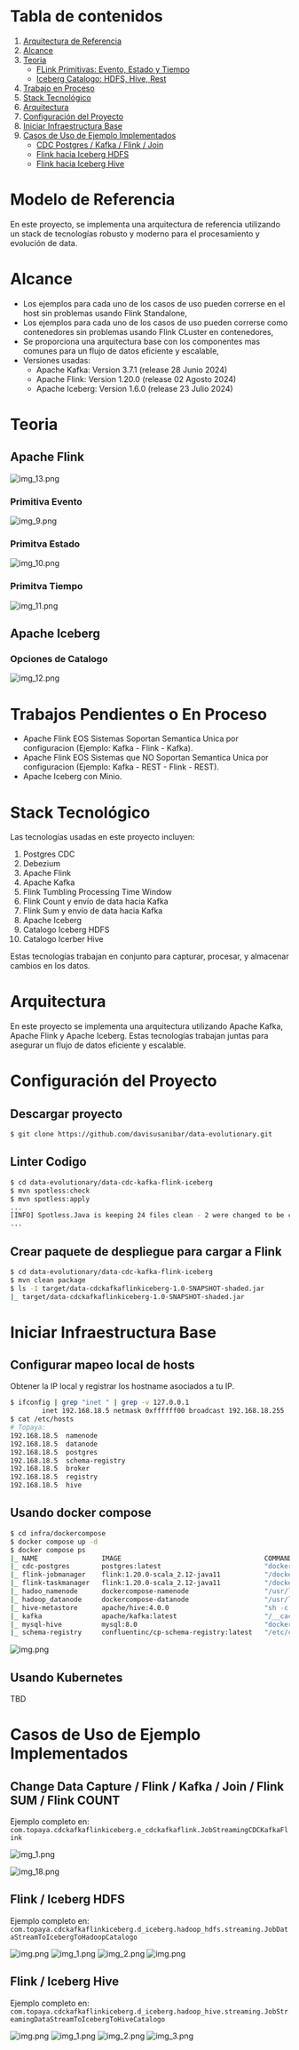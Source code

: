 # Tabla de contenidos

1. [Arquitectura de Referencia](#Modelo-de-Referencia)
2. [Alcance](#Alcance)
3. [Teoria](#Teoria)
   - [FLink Primitivas: Evento, Estado y Tiempo](#Apache-Flink)
   - [Iceberg Catalogo: HDFS, Hive, Rest](#Apache-Iceberg)
4. [Trabajo en Proceso](#Trabajos-Pendientes-o-En-Proceso)
5. [Stack Tecnológico](#Stack-Tecnológico)
6. [Arquitectura](#Arquitectura)
7. [Configuración del Proyecto](#Configuración-del-Proyecto)
8. [Iniciar Infraestructura Base](#Iniciar-Infraestructura-Base)
9. [Casos de Uso de Ejemplo Implementados](#Casos-de-Uso-de-Ejemplo-Implementados)
   - [CDC Postgres / Kafka / Flink / Join](#change-data-capture--flink--kafka--join--flink-sum--flink-count)
   - [Flink hacia Iceberg HDFS](#flink--iceberg-hdfs)
   - [Flink hacia Iceberg Hive](#flink--iceberg-hive)

# Modelo de Referencia

En este proyecto, se implementa una arquitectura de referencia utilizando un stack de tecnologías robusto y moderno para el procesamiento y evolución de data.

# Alcance

- Los ejemplos para cada uno de los casos de uso pueden correrse en el host sin problemas usando Flink Standalone,
- Los ejemplos para cada uno de los casos de uso pueden correrse como contenedores sin problemas usando Flink CLuster en contenedores,
- Se proporciona una arquitectura base con los componentes mas comunes para un flujo de datos eficiente y escalable,
- Versiones usadas:
  - Apache Kafka: Version 3.7.1 (release 28 Junio 2024)
  - Apache Flink: Version 1.20.0 (release 02 Agosto 2024)
  - Apache Iceberg: Version 1.6.0 (release 23 Julio 2024)

# Teoria

## Apache Flink

![img_13.png](img/flink_teoria.png)

### Primitiva Evento

![img_9.png](img/flink_primitiva_evento.png)

### Primitva Estado

![img_10.png](img/flink_primitiva_estado.png)

### Primitva Tiempo

![img_11.png](img/flink_primitiva_tiempo.png)

## Apache Iceberg

### Opciones de Catalogo

![img_12.png](img/iceberg_opciones_catalogo.png)

# Trabajos Pendientes o En Proceso

- Apache Flink EOS Sistemas Soportan Semantica Unica por configuracion (Ejemplo: Kafka - Flink - Kafka).
- Apache Flink EOS Sistemas que NO Soportan Semantica Unica por configuracion (Ejemplo: Kafka - REST - Flink - REST).
- Apache Iceberg con Minio.

# Stack Tecnológico

Las tecnologías usadas en este proyecto incluyen:

1. Postgres CDC
2. Debezium
3. Apache Flink
4. Apache Kafka
5. Flink Tumbling Processing Time Window
6. Flink Count y envío de data hacia Kafka
7. Flink Sum y envío de data hacia Kafka
8. Apache Iceberg
9. Catalogo Iceberg HDFS
10. Catalogo Icerber Hive

Estas tecnologías trabajan en conjunto para capturar, procesar, y almacenar cambios en los datos.

# Arquitectura

En este proyecto se implementa una arquitectura utilizando Apache Kafka, Apache Flink y Apache Iceberg. Estas tecnologías trabajan juntas para asegurar un flujo de datos eficiente y escalable.

# Configuración del Proyecto

## Descargar proyecto
```bash
$ git clone https://github.com/davisusanibar/data-evolutionary.git
```

## Linter Codigo
```bash
$ cd data-evolutionary/data-cdc-kafka-flink-iceberg
$ mvn spotless:check
$ mvn spotless:apply
...
[INFO] Spotless.Java is keeping 24 files clean - 2 were changed to be clean, 22 were already clean, 0 were skipped because caching determined they were already clean
...
```

## Crear paquete de despliegue para cargar a Flink
```bash
$ cd data-evolutionary/data-cdc-kafka-flink-iceberg
$ mvn clean package
$ ls -1 target/data-cdckafkaflinkiceberg-1.0-SNAPSHOT-shaded.jar
|_ target/data-cdckafkaflinkiceberg-1.0-SNAPSHOT-shaded.jar
``` 

# Iniciar Infraestructura Base

## Configurar mapeo local de hosts

Obtener la IP local y registrar los hostname asociados a tu IP.

```bash
$ ifconfig | grep "inet " | grep -v 127.0.0.1                                                      ✔  at 12:33:48 AM  
        inet 192.168.18.5 netmask 0xffffff00 broadcast 192.168.18.255
$ cat /etc/hosts
# Topaya:
192.168.18.5  namenode
192.168.18.5  datanode
192.168.18.5  postgres
192.168.18.5  schema-registry
192.168.18.5  broker
192.168.18.5  registry
192.168.18.5  hive
```

## Usando docker compose

```bash
$ cd infra/dockercompose 
$ docker compose up -d
$ docker compose ps
|_ NAME                IMAGE                                    COMMAND                  SERVICE             CREATED       STATUS       PORTS
|_ cdc-postgres        postgres:latest                          "docker-entrypoint.s…"   postgres            2 hours ago   Up 2 hours   0.0.0.0:5432->5432/tcp
|_ flink-jobmanager    flink:1.20.0-scala_2.12-java11           "/docker-entrypoint.…"   flink-jobmanager    2 hours ago   Up 2 hours   6123/tcp, 0.0.0.0:18081->8081/tcp
|_ flink-taskmanager   flink:1.20.0-scala_2.12-java11           "/docker-entrypoint.…"   flink-taskmanager   2 hours ago   Up 2 hours   6123/tcp, 8081/tcp
|_ hadoo_namenode      dockercompose-namenode                   "/usr/local/bin/dumb…"   namenode            2 hours ago   Up 2 hours   0.0.0.0:8020->8020/tcp, 0.0.0.0:9870->9870/tcp
|_ hadoop_datanode     dockercompose-datanode                   "/usr/local/bin/dumb…"   datanode            2 hours ago   Up 2 hours   0.0.0.0:9864->9864/tcp, 0.0.0.0:9866->9866/tcp
|_ hive-metastore      apache/hive:4.0.0                        "sh -c /entrypoint.sh"   hive                2 hours ago   Up 2 hours   10000/tcp, 0.0.0.0:9083->9083/tcp, 10002/tcp
|_ kafka               apache/kafka:latest                      "/__cacert_entrypoin…"   broker              2 hours ago   Up 2 hours   0.0.0.0:9092->9092/tcp
|_ mysql-hive          mysql:8.0                                "docker-entrypoint.s…"   mysql-hive          2 hours ago   Up 2 hours   33060/tcp, 0.0.0.0:3308->3306/tcp
|_ schema-registry     confluentinc/cp-schema-registry:latest   "/etc/confluent/dock…"   schema-registry     2 hours ago   Up 2 hours   0.0.0.0:8081->8081/tcp
```

![img.png](img/docker-compose.png)

## Usando Kubernetes

TBD

# Casos de Uso de Ejemplo Implementados

## Change Data Capture / Flink / Kafka / Join / Flink SUM / Flink COUNT

Ejemplo completo en: `com.topaya.cdckafkaflinkiceberg.e_cdckafkaflink.JobStreamingCDCKafkaFlink`

![img_1.png](data-cdc-kafka-flink-iceberg/src/main/java/com/topaya/cdckafkaflinkiceberg/e_cdckafkaflink/img/img_1.png)

![img_18.png](data-cdc-kafka-flink-iceberg/src/main/java/com/topaya/cdckafkaflinkiceberg/e_cdckafkaflink/img/img_18.png)

## Flink / Iceberg HDFS

Ejemplo completo en: `com.topaya.cdckafkaflinkiceberg.d_iceberg.hadoop_hdfs.streaming.JobDataStreamToIcebergToHadoopCatalogo`

![img.png](img/flink-iceberg-hdfs.png)
![img_1.png](img/iceberg_catalogo_hdfs.png)
![img_2.png](img/hdfs_metada.png)
![img.png](img/hdfs_data.png)

## Flink / Iceberg Hive

Ejemplo completo en: `com.topaya.cdckafkaflinkiceberg.d_iceberg.hadoop_hive.streaming.JobStreamingDataStreamToIcebergToHiveCatalogo`

![img.png](img/flink-iceberg-hive.png)
![img_1.png](img/iceberg_catalogo_hive.png)
![img_2.png](img/hive_data.png)
![img_3.png](img/hive_metadata.png)